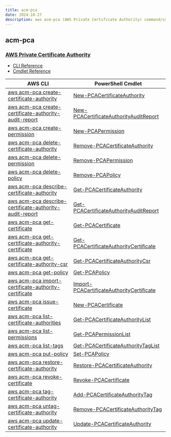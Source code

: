 ```yaml
---
title: acm-pca
date: 2024-10-27
description: aws acm-pca (AWS Private Certificate Authority) command/cmdlet list.
---
```


## acm-pca

### [AWS Private Certificate Authority](https://aws.amazon.com/private-ca/)

* [CLI Reference](https://awscli.amazonaws.com/v2/documentation/api/latest/reference/acm-pca/index.html)
* [Cmdlet Reference](https://docs.aws.amazon.com/powershell/latest/reference/items/AWS_Certificate_Manager_Private_Certificate_Authority_cmdlets.html)

|AWS CLI|PowerShell Cmdlet|
|----|----|
|[aws acm-pca create-certificate-authority](https://awscli.amazonaws.com/v2/documentation/api/latest/reference/acm-pca/create-certificate-authority.html)|[New-PCACertificateAuthority](https://docs.aws.amazon.com/powershell/latest/reference/items/New-PCACertificateAuthority.html)|
|[aws acm-pca create-certificate-authority-audit-report](https://awscli.amazonaws.com/v2/documentation/api/latest/reference/acm-pca/create-certificate-authority-audit-report.html)|[New-PCACertificateAuthorityAuditReport](https://docs.aws.amazon.com/powershell/latest/reference/items/New-PCACertificateAuthorityAuditReport.html)|
|[aws acm-pca create-permission](https://awscli.amazonaws.com/v2/documentation/api/latest/reference/acm-pca/create-permission.html)|[New-PCAPermission](https://docs.aws.amazon.com/powershell/latest/reference/items/New-PCAPermission.html)|
|[aws acm-pca delete-certificate-authority](https://awscli.amazonaws.com/v2/documentation/api/latest/reference/acm-pca/delete-certificate-authority.html)|[Remove-PCACertificateAuthority](https://docs.aws.amazon.com/powershell/latest/reference/items/Remove-PCACertificateAuthority.html)|
|[aws acm-pca delete-permission](https://awscli.amazonaws.com/v2/documentation/api/latest/reference/acm-pca/delete-permission.html)|[Remove-PCAPermission](https://docs.aws.amazon.com/powershell/latest/reference/items/Remove-PCAPermission.html)|
|[aws acm-pca delete-policy](https://awscli.amazonaws.com/v2/documentation/api/latest/reference/acm-pca/delete-policy.html)|[Remove-PCAPolicy](https://docs.aws.amazon.com/powershell/latest/reference/items/Remove-PCAPolicy.html)|
|[aws acm-pca describe-certificate-authority](https://awscli.amazonaws.com/v2/documentation/api/latest/reference/acm-pca/describe-certificate-authority.html)|[Get-PCACertificateAuthority](https://docs.aws.amazon.com/powershell/latest/reference/items/Get-PCACertificateAuthority.html)|
|[aws acm-pca describe-certificate-authority-audit-report](https://awscli.amazonaws.com/v2/documentation/api/latest/reference/acm-pca/describe-certificate-authority-audit-report.html)|[Get-PCACertificateAuthorityAuditReport](https://docs.aws.amazon.com/powershell/latest/reference/items/Get-PCACertificateAuthorityAuditReport.html)|
|[aws acm-pca get-certificate](https://awscli.amazonaws.com/v2/documentation/api/latest/reference/acm-pca/get-certificate.html)|[Get-PCACertificate](https://docs.aws.amazon.com/powershell/latest/reference/items/Get-PCACertificate.html)|
|[aws acm-pca get-certificate-authority-certificate](https://awscli.amazonaws.com/v2/documentation/api/latest/reference/acm-pca/get-certificate-authority-certificate.html)|[Get-PCACertificateAuthorityCertificate](https://docs.aws.amazon.com/powershell/latest/reference/items/Get-PCACertificateAuthorityCertificate.html)|
|[aws acm-pca get-certificate-authority-csr](https://awscli.amazonaws.com/v2/documentation/api/latest/reference/acm-pca/get-certificate-authority-csr.html)|[Get-PCACertificateAuthorityCsr](https://docs.aws.amazon.com/powershell/latest/reference/items/Get-PCACertificateAuthorityCsr.html)|
|[aws acm-pca get-policy](https://awscli.amazonaws.com/v2/documentation/api/latest/reference/acm-pca/get-policy.html)|[Get-PCAPolicy](https://docs.aws.amazon.com/powershell/latest/reference/items/Get-PCAPolicy.html)|
|[aws acm-pca import-certificate-authority-certificate](https://awscli.amazonaws.com/v2/documentation/api/latest/reference/acm-pca/import-certificate-authority-certificate.html)|[Import-PCACertificateAuthorityCertificate](https://docs.aws.amazon.com/powershell/latest/reference/items/Import-PCACertificateAuthorityCertificate.html)|
|[aws acm-pca issue-certificate](https://awscli.amazonaws.com/v2/documentation/api/latest/reference/acm-pca/issue-certificate.html)|[New-PCACertificate](https://docs.aws.amazon.com/powershell/latest/reference/items/New-PCACertificate.html)|
|[aws acm-pca list-certificate-authorities](https://awscli.amazonaws.com/v2/documentation/api/latest/reference/acm-pca/list-certificate-authorities.html)|[Get-PCACertificateAuthorityList](https://docs.aws.amazon.com/powershell/latest/reference/items/Get-PCACertificateAuthorityList.html)|
|[aws acm-pca list-permissions](https://awscli.amazonaws.com/v2/documentation/api/latest/reference/acm-pca/list-permissions.html)|[Get-PCAPermissionList](https://docs.aws.amazon.com/powershell/latest/reference/items/Get-PCAPermissionList.html)|
|[aws acm-pca list-tags](https://awscli.amazonaws.com/v2/documentation/api/latest/reference/acm-pca/list-tags.html)|[Get-PCACertificateAuthorityTagList](https://docs.aws.amazon.com/powershell/latest/reference/items/Get-PCACertificateAuthorityTagList.html)|
|[aws acm-pca put-policy](https://awscli.amazonaws.com/v2/documentation/api/latest/reference/acm-pca/put-policy.html)|[Set-PCAPolicy](https://docs.aws.amazon.com/powershell/latest/reference/items/Set-PCAPolicy.html)|
|[aws acm-pca restore-certificate-authority](https://awscli.amazonaws.com/v2/documentation/api/latest/reference/acm-pca/restore-certificate-authority.html)|[Restore-PCACertificateAuthority](https://docs.aws.amazon.com/powershell/latest/reference/items/Restore-PCACertificateAuthority.html)|
|[aws acm-pca revoke-certificate](https://awscli.amazonaws.com/v2/documentation/api/latest/reference/acm-pca/revoke-certificate.html)|[Revoke-PCACertificate](https://docs.aws.amazon.com/powershell/latest/reference/items/Revoke-PCACertificate.html)|
|[aws acm-pca tag-certificate-authority](https://awscli.amazonaws.com/v2/documentation/api/latest/reference/acm-pca/tag-certificate-authority.html)|[Add-PCACertificateAuthorityTag](https://docs.aws.amazon.com/powershell/latest/reference/items/Add-PCACertificateAuthorityTag.html)|
|[aws acm-pca untag-certificate-authority](https://awscli.amazonaws.com/v2/documentation/api/latest/reference/acm-pca/untag-certificate-authority.html)|[Remove-PCACertificateAuthorityTag](https://docs.aws.amazon.com/powershell/latest/reference/items/Remove-PCACertificateAuthorityTag.html)|
|[aws acm-pca update-certificate-authority](https://awscli.amazonaws.com/v2/documentation/api/latest/reference/acm-pca/update-certificate-authority.html)|[Update-PCACertificateAuthority](https://docs.aws.amazon.com/powershell/latest/reference/items/Update-PCACertificateAuthority.html)|

